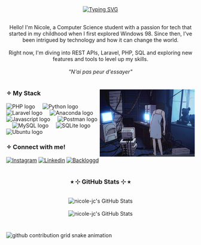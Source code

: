 <div align="center">
  <a href="https://git.io/typing-svg">
    <img src="https://readme-typing-svg.demolab.com?font=Fira+Code&weight=500&size=22&pause=1500&color=c571ff&center=true&vCenter=true&random=false&width=524&lines=%E2%9C%A7+Welcome+to+my+page!+%E2%9C%A7" alt="Typing SVG">
  </a>
</div>
<br>
<p align="center">
  Hello! I'm Nicole, a Computer Science student with a passion for tech that started in my childhood when I first explored Windows 98. Since then, I’ve been intrigued by technology and how it can change the world. <br><br>
  Right now, I'm diving into REST APIs, Laravel, PHP, SQL and exploring new features and tools to level up my skills.<br><br>
  <em>"N'ai pas peur d'essayer"</em>
</p>

#

<img align="right" height="180" src="src/gif.gif"/>


<h3 align="left">✧ My Stack</h3>

<div align="left">
  <img src="https://cdn.jsdelivr.net/gh/devicons/devicon/icons/php/php-original.svg" height="30" alt="PHP logo"  />
  <img width="12" />
  <img src="https://cdn.jsdelivr.net/gh/devicons/devicon/icons/python/python-original.svg" height="30" alt="Python logo"  />
  <img width="12" />
  <img src="https://cdn.jsdelivr.net/gh/devicons/devicon/icons/laravel/laravel-original.svg" height="30" alt="Laravel logo"  />
  <img width="12" />
  <img src="https://cdn.jsdelivr.net/gh/devicons/devicon/icons/nodejs/nodejs-original.svg" height="30" alt="Anaconda logo"  />
  <img width="12" />
  <img src="https://cdn.jsdelivr.net/gh/devicons/devicon/icons/javascript/javascript-plain.svg" height="30" alt="Javascript logo"  />
  <img width="12" />
  <img src="https://cdn.jsdelivr.net/gh/devicons/devicon/icons/postman/postman-plain.svg" height="30" alt="Postman logo"  />
  <img width="12" />
  <img src="https://cdn.jsdelivr.net/gh/devicons/devicon/icons/mysql/mysql-original.svg" height="30" alt="MySQL logo"  />
  <img width="12" />
  <img src="https://cdn.jsdelivr.net/gh/devicons/devicon/icons/sqlite/sqlite-original.svg" height="30" alt="SQLite logo"  />
  <img width="12" />
  <img src="https://cdn.jsdelivr.net/gh/devicons/devicon/icons/ubuntu/ubuntu-original.svg" height="30" alt="Ubuntu logo"  />
  <img width="12" />
</div>

<h3 align="left">✧ Connect with me!</h3>

[![Instagram](https://img.shields.io/static/v1?message=Instagram&logo=instagram&label=&color=E4405F&logoColor=white&labelColor=&style=for-the-badge)](https://www.instagram.com/nforelsket/)
[![Linkedin](https://img.shields.io/static/v1?message=Linkedin&logo=linkedin&label=&color=0077B5&logoColor=white&labelColor=&style=for-the-badge)](https://www.linkedin.com/in/nicolecjardim/)
[![Backloggd](https://img.shields.io/static/v1?message=Backloggd&logo=backloggd&label=&color=black&logoColor=white&labelColor=&style=for-the-badge)](https://backloggd.com/u/nforelsket/)

#
<div style="text-align: center;" align="center">
  <h3>⭒ ⊹ GitHub Stats ⊹ ⭒</h3>
  <br>
    <img src="https://streak-stats.demolab.com?user=nicole-jc&theme=tokyonight&hide_border=true" alt="nicole-jc's GitHub Stats" />
  <br><br>
  <img src="https://github-readme-stats.vercel.app/api/top-langs/?username=nicole-jc&theme=tokyonight&show_icons=true&hide_border=true&layout=compact" alt="nicole-jc's GitHub Stats" />
</div>

#
<picture align="center">
  <source media="(prefers-color-scheme: dark)" srcset="https://raw.githubusercontent.com/nicole-jc/nicole-jc/output/github-contribution-grid-snake-dark.svg">
  <source media="(prefers-color-scheme: light)" srcset="https://raw.githubusercontent.com/nicole-jc/nicole-jc/output/github-contribution-grid-snake-dark.svg">
  <img align="center" alt="github contribution grid snake animation" src="https://raw.githubusercontent.com/mari4souza/nicole-jc/output/github-contribution-grid-snake.svg">
</picture>

